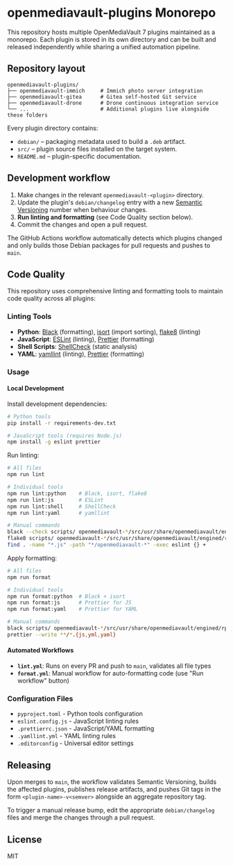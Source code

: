 # openmediavault-plugins Monorepo

This repository hosts multiple OpenMediaVault 7 plugins maintained as a monorepo. Each plugin is stored in its own directory and can be built and released independently while sharing a unified automation pipeline.

## Repository layout

```
openmediavault-plugins/
├── openmediavault-immich     # Immich photo server integration
├── openmediavault-gitea      # Gitea self-hosted Git service
├── openmediavault-drone      # Drone continuous integration service
└── ...                       # Additional plugins live alongside these folders
```

Every plugin directory contains:

- `debian/` – packaging metadata used to build a `.deb` artifact.
- `src/` – plugin source files installed on the target system.
- `README.md` – plugin-specific documentation.

## Development workflow

1. Make changes in the relevant `openmediavault-<plugin>` directory.
2. Update the plugin's `debian/changelog` entry with a new [Semantic Versioning](https://semver.org/) number when behaviour changes.
3. **Run linting and formatting** (see Code Quality section below).
4. Commit the changes and open a pull request.

The GitHub Actions workflow automatically detects which plugins changed and only builds those Debian packages for pull requests and pushes to `main`.

## Code Quality

This repository uses comprehensive linting and formatting tools to maintain code quality across all plugins:

### Linting Tools

- **Python**: [Black](https://black.readthedocs.io/) (formatting), [isort](https://pycqa.github.io/isort/) (import sorting), [flake8](https://flake8.pycqa.org/) (linting)
- **JavaScript**: [ESLint](https://eslint.org/) (linting), [Prettier](https://prettier.io/) (formatting)
- **Shell Scripts**: [ShellCheck](https://www.shellcheck.net/) (static analysis)
- **YAML**: [yamllint](https://yamllint.readthedocs.io/) (linting), [Prettier](https://prettier.io/) (formatting)

### Usage

#### Local Development

Install development dependencies:
```bash
# Python tools
pip install -r requirements-dev.txt

# JavaScript tools (requires Node.js)
npm install -g eslint prettier
```

Run linting:
```bash
# All files
npm run lint

# Individual tools
npm run lint:python    # Black, isort, flake8
npm run lint:js        # ESLint
npm run lint:shell     # ShellCheck  
npm run lint:yaml      # yamllint

# Manual commands
black --check scripts/ openmediavault-*/src/usr/share/openmediavault/engined/rpc/
flake8 scripts/ openmediavault-*/src/usr/share/openmediavault/engined/rpc/
find . -name "*.js" -path "*/openmediavault-*" -exec eslint {} +
```

Apply formatting:
```bash
# All files
npm run format

# Individual tools  
npm run format:python  # Black + isort
npm run format:js      # Prettier for JS
npm run format:yaml    # Prettier for YAML

# Manual commands
black scripts/ openmediavault-*/src/usr/share/openmediavault/engined/rpc/
prettier --write **/*.{js,yml,yaml}
```

#### Automated Workflows

- **`lint.yml`**: Runs on every PR and push to `main`, validates all file types
- **`format.yml`**: Manual workflow for auto-formatting code (use "Run workflow" button)

### Configuration Files

- `pyproject.toml` - Python tools configuration
- `eslint.config.js` - JavaScript linting rules  
- `.prettierrc.json` - JavaScript/YAML formatting
- `.yamllint.yml` - YAML linting rules
- `.editorconfig` - Universal editor settings

## Releasing

Upon merges to `main`, the workflow validates Semantic Versioning, builds the affected plugins, publishes release artifacts, and pushes Git tags in the form `<plugin-name>-v<semver>` alongside an aggregate repository tag.

To trigger a manual release bump, edit the appropriate `debian/changelog` files and merge the changes through a pull request.

## License

MIT
